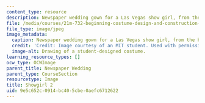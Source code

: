 ```yaml
---
content_type: resource
description: Newspaper wedding gown for a Las Vegas show girl, from the back.
file: /media/courses/21m-732-beginning-costume-design-and-construction-fall-2008/9e5c652c0914bc405cbe0aefc6712622_showgirl2.jpg
file_type: image/jpeg
image_metadata:
  caption: Newspaper wedding gown for a Las Vegas show girl, from the back.
  credit: 'Credit: Image courtesy of an MIT student. Used with permission.'
  image-alt: Drawing of a student-designed costume.
learning_resource_types: []
ocw_type: OCWImage
parent_title: Newspaper Wedding
parent_type: CourseSection
resourcetype: Image
title: Showgirl 2
uid: 9e5c652c-0914-bc40-5cbe-0aefc6712622
---
```

